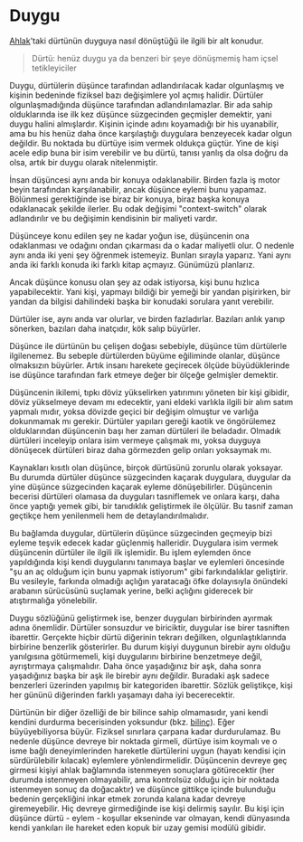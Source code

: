 # Duygu

[Ahlak](ahlak.md)'taki dürtünün duyguya nasıl dönüştüğü ile ilgili bir alt
konudur.

> Dürtü: henüz duygu ya da benzeri bir şeye dönüşmemiş ham içsel tetikleyiciler

Duygu, dürtülerin düşünce tarafından adlandırılacak kadar olgunlaşmış ve kişinin
bedeninde fiziksel bazı değişimlere yol açmış halidir. Dürtüler
olgunlaşmadığında düşünce tarafından adlandırılamazlar. Bir ada sahip
olduklarında ise ilk kez düşünce süzgecinden geçmişler demektir, yani duygu
halini almışlardır. Kişinin içinde adını koyamadığı bir his uyanabilir, ama bu
his henüz daha önce karşılaştığı duygulara benzeyecek kadar olgun değildir. Bu
noktada bu dürtüye isim vermek oldukça güçtür. Yine de kişi acele edip buna bir
isim verebilir ve bu dürtü, tanısı yanlış da olsa doğru da olsa, artık bir duygu
olarak nitelenmiştir.

İnsan düşüncesi aynı anda bir konuya odaklanabilir. Birden fazla iş motor beyin
tarafından karşılanabilir, ancak düşünce eylemi bunu yapamaz. Bölünmesi
gerektiğinde ise biraz bir konuya, biraz başka konuya odaklanacak şekilde
ilerler. Bu odak değişimi "context-switch" olarak adlandırılır ve bu değişimin
kendisinin bir maliyeti vardır.

Düşünceye konu edilen şey ne kadar yoğun ise, düşüncenin ona odaklanması ve
odağını ondan çıkarması da o kadar maliyetli olur.  O nedenle aynı anda iki yeni
şey öğrenmek istemeyiz. Bunları sırayla yaparız.  Yani aynı anda iki farklı
konuda iki farklı kitap açmayız. Günümüzü planlarız.

Ancak düşünce konusu olan şey az odak istiyorsa, kişi bunu hızlıca
yapabilecektir. Yani kişi, yapmayı bildiği bir yemeği bir yandan pişirirken, bir
yandan da bilgisi dahilindeki başka bir konudaki sorulara yanıt verebilir.

Dürtüler ise, aynı anda var olurlar, ve birden fazladırlar. Bazıları anlık yanıp
sönerken, bazıları daha inatçıdır, kök salıp büyürler.

Düşünce ile dürtünün bu çelişen doğası sebebiyle, düşünce tüm dürtülerle
ilgilenemez. Bu sebeple dürtülerden büyüme eğiliminde olanlar, düşünce
olmaksızın büyürler. Artık insanı harekete geçirecek ölçüde büyüdüklerinde ise
düşünce tarafından fark etmeye değer bir ölçeğe gelmişler demektir.

Düşüncenin ikilemi, tıpkı döviz yükselirken yatırımını yöneten bir kişi gibidir,
döviz yükselmeye devam mı edecektir, yani eldeki varlıkla ilgili bir alım satım
yapmalı mıdır, yoksa dövizde geçici bir değişim olmuştur ve varlığa dokunmamak
mı gerekir. Dürtüler yapıları gereği kaotik ve öngörülemez olduklarından
düşüncenin başı her zaman dürtüleri ile beladadır. Olmadık dürtüleri inceleyip
onlara isim vermeye çalışmak mı, yoksa duyguya dönüşecek dürtüleri biraz daha
görmezden gelip onları yoksaymak mı.

Kaynakları kısıtlı olan düşünce, birçok dürtüsünü zorunlu olarak yoksayar.  Bu
durumda dürtüler düşünce süzgecinden kaçarak duygulara, duygular da yine düşünce
süzgecinden kaçarak eyleme dönüşebilirler. Düşüncenin becerisi dürtüleri olamasa
da duyguları tasniflemek ve onlara karşı, daha önce yaptığı yemek gibi, bir
tanıdıklık geliştirmek ile ölçülür. Bu tasnif zaman geçtikçe hem yenilenmeli hem
de detaylandırılmalıdır.

Bu bağlamda duygular, dürtülerin düşünce süzgecinden geçmeyip bizi eyleme teşvik
edecek kadar güçlenmiş halleridir. Duygulara isim vermek düşüncenin dürtüler ile
ilgili ilk işlemidir. Bu işlem eylemden önce yapıldığında kişi kendi duygularını
tanımaya başlar ve eylemleri öncesinde "şu an aç olduğum için bunu yapmak
istiyorum" gibi farkındalıklar geliştirir. Bu vesileyle, farkında olmadığı
açlığın yaratacağı öfke dolayısıyla önündeki arabanın sürücüsünü suçlamak
yerine, belki açlığını giderecek bir atıştırmalığa yönelebilir.

Duygu sözlüğünü geliştirmek ise, benzer duyguları birbirinden ayırmak adına
önemlidir. Dürtüler sonsuzdur ve biriciktir, duygular ise birer tasniften
ibarettir. Gerçekte hiçbir dürtü diğerinin tekrarı değilken, olgunlaştıklarında
birbirine benzerlik gösterirler. Bu durum kişiyi duygunun birebir aynı olduğu
yanılgısına götürmemeli, kişi duygularını birbirine benzetmeye değil,
ayrıştırmaya çalışmalıdır. Daha önce yaşadığınız bir aşk, daha sonra yaşadığınız
başka bir aşk ile birebir aynı değildir. Buradaki aşk sadece benzerleri
üzerinden yapılmış bir kategoriden ibarettir. Sözlük geliştikçe, kişi her gününü
diğerinden farklı yaşamayı daha iyi becerecektir.

Dürtünün bir diğer özelliği de bir bilince sahip olmamasıdır, yani kendi kendini
durdurma becerisinden yoksundur (bkz. [bilinç](bilinc.md)). Eğer büyüyebiliyorsa
büyür. Fiziksel sınırlara çarpana kadar durdurulamaz. Bu nedenle düşünce devreye
bir noktada girmeli, dürtüye isim koymalı ve o isme bağlı deneyimlerinden
hareketle dürtülerini uygun (hayatı kendisi için sürdürülebilir kılacak)
eylemlere yönlendirmelidir.  Düşüncenin devreye geç girmesi kişiyi ahlak
bağlamında istenmeyen sonuçlara götürecektir (her durumda istenmeyen
olmayabilir, ama kontrolsüz olduğu için bir noktada istenmeyen sonuç da
doğacaktır) ve düşünce gittikçe içinde bulunduğu bedenin gerçekliğini inkar
etmek zorunda kalana kadar devreye giremeyebilir. Hiç devreye girmediğinde ise
kişi delirmiş sayılır. Bu kişi için düşünce dürtü - eylem - koşullar ekseninde
var olmayan, kendi dünyasında kendi yankıları ile hareket eden kopuk bir uzay
gemisi modülü gibidir.
